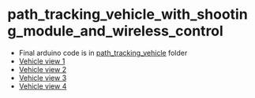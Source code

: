 # path_tracking_vehicle_with_shooting_module_and_wireless_control
- Final arduino code is in [path_tracking_vehicle](https://github.com/aa35037123/path_tracking_vehicle_with_shooting_module_and_wireless_control/tree/main/path_tracking_vehicle) folder
- [Vehicle view 1](https://github.com/aa35037123/path_tracking_vehicle_with_shooting_module_and_wireless_control/blob/main/asset/vehicle1.jpg)
- [Vehicle view 2](https://github.com/aa35037123/path_tracking_vehicle_with_shooting_module_and_wireless_control/blob/main/asset/vehicle2.jpg)
- [Vehicle view 3](https://github.com/aa35037123/path_tracking_vehicle_with_shooting_module_and_wireless_control/blob/main/asset/vehicle3.jpg)
- [Vehicle view 4](https://github.com/aa35037123/path_tracking_vehicle_with_shooting_module_and_wireless_control/blob/main/asset/vehicle4.jpg)